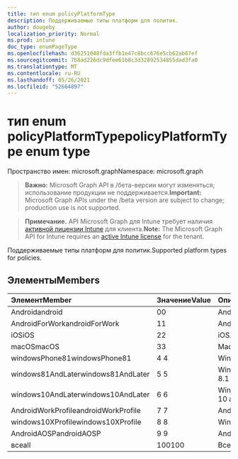 ```yaml
---
title: тип enum policyPlatformType
description: Поддерживаемые типы платформ для политик.
author: dougeby
localization_priority: Normal
ms.prod: intune
doc_type: enumPageType
ms.openlocfilehash: d36251048fda3ffb1e47c8bcc676e5cb62ab67ef
ms.sourcegitcommit: 7b8ad226dc9dfee61b8c3d32892534855dad3fa0
ms.translationtype: MT
ms.contentlocale: ru-RU
ms.lasthandoff: 05/26/2021
ms.locfileid: "52664897"
---
```

# <a name="policyplatformtype-enum-type"></a><span data-ttu-id="df6f1-103">тип enum policyPlatformType</span><span class="sxs-lookup"><span data-stu-id="df6f1-103">policyPlatformType enum type</span></span>

<span data-ttu-id="df6f1-104">Пространство имен: microsoft.graph</span><span class="sxs-lookup"><span data-stu-id="df6f1-104">Namespace: microsoft.graph</span></span>

> <span data-ttu-id="df6f1-105">**Важно:** Microsoft Graph API в /бета-версии могут изменяться; использование продукции не поддерживается.</span><span class="sxs-lookup"><span data-stu-id="df6f1-105">**Important:** Microsoft Graph APIs under the /beta version are subject to change; production use is not supported.</span></span>

> <span data-ttu-id="df6f1-106">**Примечание.** API Microsoft Graph для Intune требует наличия [активной лицензии Intune](https://go.microsoft.com/fwlink/?linkid=839381) для клиента.</span><span class="sxs-lookup"><span data-stu-id="df6f1-106">**Note:** The Microsoft Graph API for Intune requires an [active Intune license](https://go.microsoft.com/fwlink/?linkid=839381) for the tenant.</span></span>

<span data-ttu-id="df6f1-107">Поддерживаемые типы платформ для политик.</span><span class="sxs-lookup"><span data-stu-id="df6f1-107">Supported platform types for policies.</span></span>

## <a name="members"></a><span data-ttu-id="df6f1-108">Элементы</span><span class="sxs-lookup"><span data-stu-id="df6f1-108">Members</span></span>
|<span data-ttu-id="df6f1-109">Элемент</span><span class="sxs-lookup"><span data-stu-id="df6f1-109">Member</span></span>|<span data-ttu-id="df6f1-110">Значение</span><span class="sxs-lookup"><span data-stu-id="df6f1-110">Value</span></span>|<span data-ttu-id="df6f1-111">Описание</span><span class="sxs-lookup"><span data-stu-id="df6f1-111">Description</span></span>|
|:---|:---|:---|
|<span data-ttu-id="df6f1-112">Android</span><span class="sxs-lookup"><span data-stu-id="df6f1-112">android</span></span>|<span data-ttu-id="df6f1-113">0</span><span class="sxs-lookup"><span data-stu-id="df6f1-113">0</span></span>|<span data-ttu-id="df6f1-114">Android.</span><span class="sxs-lookup"><span data-stu-id="df6f1-114">Android.</span></span>|
|<span data-ttu-id="df6f1-115">AndroidForWork</span><span class="sxs-lookup"><span data-stu-id="df6f1-115">androidForWork</span></span>|<span data-ttu-id="df6f1-116">1</span><span class="sxs-lookup"><span data-stu-id="df6f1-116">1</span></span>|<span data-ttu-id="df6f1-117">AndroidForWork.</span><span class="sxs-lookup"><span data-stu-id="df6f1-117">AndroidForWork.</span></span>|
|<span data-ttu-id="df6f1-118">iOS</span><span class="sxs-lookup"><span data-stu-id="df6f1-118">iOS</span></span>|<span data-ttu-id="df6f1-119">2</span><span class="sxs-lookup"><span data-stu-id="df6f1-119">2</span></span>|<span data-ttu-id="df6f1-120">iOS.</span><span class="sxs-lookup"><span data-stu-id="df6f1-120">iOS.</span></span>|
|<span data-ttu-id="df6f1-121">macOS</span><span class="sxs-lookup"><span data-stu-id="df6f1-121">macOS</span></span>|<span data-ttu-id="df6f1-122">3</span><span class="sxs-lookup"><span data-stu-id="df6f1-122">3</span></span>|<span data-ttu-id="df6f1-123">MacOS.</span><span class="sxs-lookup"><span data-stu-id="df6f1-123">MacOS.</span></span>|
|<span data-ttu-id="df6f1-124">windowsPhone81</span><span class="sxs-lookup"><span data-stu-id="df6f1-124">windowsPhone81</span></span>|<span data-ttu-id="df6f1-125">4 </span><span class="sxs-lookup"><span data-stu-id="df6f1-125">4</span></span>|<span data-ttu-id="df6f1-126">WindowsPhone 8.1.</span><span class="sxs-lookup"><span data-stu-id="df6f1-126">WindowsPhone 8.1.</span></span>|
|<span data-ttu-id="df6f1-127">windows81AndLater</span><span class="sxs-lookup"><span data-stu-id="df6f1-127">windows81AndLater</span></span>|<span data-ttu-id="df6f1-128">5 </span><span class="sxs-lookup"><span data-stu-id="df6f1-128">5</span></span>|<span data-ttu-id="df6f1-129">Windows 8.1 и более поздней</span><span class="sxs-lookup"><span data-stu-id="df6f1-129">Windows 8.1 and later</span></span>|
|<span data-ttu-id="df6f1-130">windows10AndLater</span><span class="sxs-lookup"><span data-stu-id="df6f1-130">windows10AndLater</span></span>|<span data-ttu-id="df6f1-131">6 </span><span class="sxs-lookup"><span data-stu-id="df6f1-131">6</span></span>|<span data-ttu-id="df6f1-132">Windows 10 и более поздней.</span><span class="sxs-lookup"><span data-stu-id="df6f1-132">Windows 10 and later.</span></span>|
|<span data-ttu-id="df6f1-133">AndroidWorkProfile</span><span class="sxs-lookup"><span data-stu-id="df6f1-133">androidWorkProfile</span></span>|<span data-ttu-id="df6f1-134">7 </span><span class="sxs-lookup"><span data-stu-id="df6f1-134">7</span></span>|<span data-ttu-id="df6f1-135">AndroidWorkProfile.</span><span class="sxs-lookup"><span data-stu-id="df6f1-135">AndroidWorkProfile.</span></span>|
|<span data-ttu-id="df6f1-136">windows10XProfile</span><span class="sxs-lookup"><span data-stu-id="df6f1-136">windows10XProfile</span></span>|<span data-ttu-id="df6f1-137">8 </span><span class="sxs-lookup"><span data-stu-id="df6f1-137">8</span></span>|<span data-ttu-id="df6f1-138">Windows10XProfile.</span><span class="sxs-lookup"><span data-stu-id="df6f1-138">Windows10XProfile.</span></span>|
|<span data-ttu-id="df6f1-139">AndroidAOSP</span><span class="sxs-lookup"><span data-stu-id="df6f1-139">androidAOSP</span></span>|<span data-ttu-id="df6f1-140">9 </span><span class="sxs-lookup"><span data-stu-id="df6f1-140">9</span></span>|<span data-ttu-id="df6f1-141">AndroidAOSPProfile.</span><span class="sxs-lookup"><span data-stu-id="df6f1-141">AndroidAOSPProfile.</span></span>|
|<span data-ttu-id="df6f1-142">все</span><span class="sxs-lookup"><span data-stu-id="df6f1-142">all</span></span>|<span data-ttu-id="df6f1-143">100</span><span class="sxs-lookup"><span data-stu-id="df6f1-143">100</span></span>|<span data-ttu-id="df6f1-144">Все платформы.</span><span class="sxs-lookup"><span data-stu-id="df6f1-144">All platforms.</span></span>|



